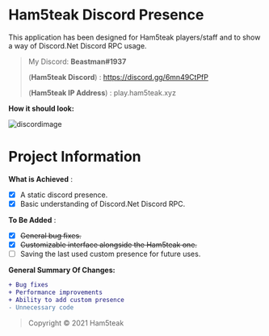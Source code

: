 # Ham5teak Discord Presence

This application has been designed for Ham5teak players/staff and to show a way of Discord.Net Discord RPC usage. 

> My Discord: **Beastman#1937**
> 
> (**Ham5teak Discord**) : https://discord.gg/6mn49CtPfP
> 
> (**Ham5teak IP Address**) : play.ham5teak.xyz

**How it should look:**

![discordimage](https://i.ibb.co/qgpLL7z/Screenshot-2021-04-19-144343.png)

# Project Information
**What is Achieved** :
- [x] A static discord presence.
- [x] Basic understanding of Discord.Net Discord RPC.

**To Be Added** :
- [x] ~~General bug fixes.~~
- [x] ~~Customizable interface alongside the Ham5teak one.~~
- [ ] Saving the last used custom presence for future uses.

**General Summary Of Changes:**
```diff
+ Bug fixes
+ Performance improvements
+ Ability to add custom presence
- Unnecessary code
```


> Copyright © 2021 Ham5teak 

